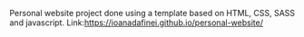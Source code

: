 Personal website project done using a template based on HTML, CSS, SASS and javascript.
Link:https://ioanadafinei.github.io/personal-website/
